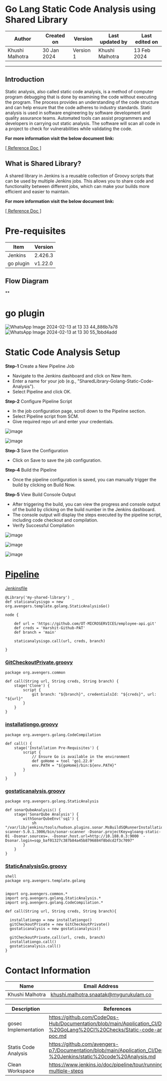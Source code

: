 # Go Lang Static Code Analysis using Shared Library

|   Author        |  Created on   |  Version   | Last updated by  | Last edited on |
| --------------- | --------------| -----------|----------------- | -------------- |
| Khushi Malhotra |  30 Jan 2024  |  Version 1 | Khushi Malhotra  | 13 Feb 2024    |
***
## Introduction 

Static analysis, also called static code analysis, is a method of computer program debugging that is done by examining the code without executing the program. The process provides an understanding of the code structure and can help ensure that the code adheres to industry standards. Static analysis is used in software engineering by software development and quality assurance teams. Automated tools can assist programmers and developers in carrying out static analysis. The software will scan all code in a project to check for vulnerabilities while validating the code.

**For more information visit the below document link:**

[\[ Reference Doc \]](https://github.com/avengers-p7/Documentation/blob/main/Application_CI/Design/08-%20Jenkins/static%20code%20Analysis.md)

## What is Shared Library?

A shared library in Jenkins is a reusable collection of Groovy scripts that can be used by multiple Jenkins jobs. This allows you to share code and functionality between different jobs, which can make your builds more efficient and easier to maintain.

**For more information visit the below document link:**

[\[ Reference Doc \]](https://github.com/avengers-p7/Documentation/blob/main/Application_CI/Implementation/GenericDoc/sharedLibrary/README.md)

# Pre-requisites
| Item         | Version   |
|--------------|-----------|
| Jenkins      | 2.426.3 |
| go plugin    | v1.22.0 |

## Flow Diagram
**

# go plugin
![WhatsApp Image 2024-02-13 at 13 33 44_886b7a78](https://github.com/avengers-p7/Documentation/assets/156056460/55c954ee-4937-496d-bff9-6ca2df8cca38)
![WhatsApp Image 2024-02-13 at 13 30 55_1bbd4add](https://github.com/avengers-p7/Documentation/assets/156056460/bb5dce1a-3952-4ebd-a40b-8a41a45375dd)

# Static Code Analysis Setup 
**Step-1** Create a New Pipeline Job

- Navigate to the Jenkins dashboard and click on New Item.
- Enter a name for your job (e.g., "SharedLibrary-Golang-Static-Code-Analysis").
- Select Pipeline and click OK.

**Step-2** Configure Pipeline Script

- In the job configuration page, scroll down to the Pipeline section.
- Select Pipeline script from SCM.
- Give required repo url and enter your credentials.

![image](https://github.com/CodeOps-Hub/Documentation/assets/156056460/7277047b-4b57-40d7-9562-58069ba4fc4a)

![image](https://github.com/CodeOps-Hub/Documentation/assets/156056460/7d34c0f0-e1d1-41d4-b863-561aafbc1897)

**Step-3** Save the Configuration

- Click on Save to save the job configuration.

**Step-4** Build the Pipeline

- Once the pipeline configuration is saved, you can manually trigger the build by clicking on Build Now.

**Step-5** View Build Console Output

- After triggering the build, you can view the progress and console output of the build by clicking on the build number in the Jenkins dashboard.
- The console output will display the steps executed by the pipeline script, including code checkout and compilation.
- Verify Successful Compilation

![image](https://github.com/CodeOps-Hub/Documentation/assets/156056460/d889dc2a-ffc6-43c1-b438-a8349857fd92)

![image](https://github.com/CodeOps-Hub/Documentation/assets/156056460/46069300-e83c-4662-9940-05410c5b13f0)

![image](https://github.com/CodeOps-Hub/Documentation/assets/156056460/40b763bb-c31a-4414-b1c4-a18768edfd96)

# [Pipeline](https://github.com/CodeOps-Hub/Jenkinsfile/blob/main/SharedLibrary/Golang/StaticCodeAnalysis/Jenkinsfile)

[Jenkinsfile](https://github.com/CodeOps-Hub/Jenkinsfile/tree/main/SharedLibrary/Golang/StaticCodeAnalysis)
```shell
@Library('my-shared-library') _
def staticanalysisgo = new org.avengers.template.golang.StaticAnalysisGo()

node {
    
    def url = 'https://github.com/OT-MICROSERVICES/employee-api.git'
    def creds = 'Harshit-Github-PAT'
    def branch = 'main'
    
    staticanalysisgo.call(url, creds, branch)
    
}
```
### [GitCheckoutPrivate.groovy](https://github.com/CodeOps-Hub/SharedLibrary/blob/main/src/org/avengers/common/GitCheckoutPrivate.groovy)
```shell
package org.avengers.common

def call(String url, String creds, String branch) {
    stage('Clone') {
        script {
            git branch: "${branch}", credentialsId: "${creds}", url: "${url}"
        }
    }
}
```
### [installationgo.groovy](https://github.com/CodeOps-Hub/SharedLibrary/blob/main/src/org/avengers/golang/CodeCompilation/installationgo.groovy)
```shell
package org.avengers.golang.CodeCompilation

def call() {
    stage('Installation Pre-Requisites') {
        script {
            // Ensure Go is available in the environment
            def goHome = tool 'go1.22.0'
            env.PATH = "${goHome}/bin:${env.PATH}"
        }
    }
}
```

### [gostaticanalysis.groovy](https://github.com/CodeOps-Hub/SharedLibrary/blob/main/src/org/avengers/golang/StaticAnalysis/gostaticanalysis.groovy)

```shell
package org.avengers.golang.StaticAnalysis

def sonarQubeAnalysis() {
    stage('SonarQube Analysis') {
        withSonarQubeEnv('sq1') {
            sh "/var/lib/jenkins/tools/hudson.plugins.sonar.MsBuildSQRunnerInstallation/SonarScanner/sonar-scanner-5.0.1.3006/bin/sonar-scanner -Dsonar.projectKey=gloang-static-01 -Dsonar.sources=. -Dsonar.host.url=http://10.188.0.3:9000  -Dsonar.login=sqp_baf01327c387b84a45b8796884f8bdcd2f3c7097"
        }
    }
}
```

### [StaticAnalysisGo.groovy](https://github.com/CodeOps-Hub/SharedLibrary/blob/main/src/org/avengers/template/golang/StaticAnalysisGo.groovy)
```
shell
package org.avengers.template.golang


import org.avengers.common.*
import org.avengers.golang.StaticAnalysis.*
import org.avengers.golang.CodeCompilation.*

def call(String url, String creds, String branch){

  installationgo = new installationgo() 
  gitCheckoutPrivate = new GitCheckoutPrivate()
  gostaticanalysis = new gostaticanalysis()
   
  gitCheckoutPrivate.call(url, creds, branch)
  installationgo.call()
  gostaticanalysis.call()
}
```


# Contact Information
| Name            | Email Address                        |
|-----------------|--------------------------------------|
| Khushi Malhotra | khushi.malhotra.snaatak@mygurukulam.co |

| Description                                   | References  
| --------------------------------------------  | -------------------------------------------------|
| gosec Implementation | https://github.com/CodeOps-Hub/Documentation/blob/main/Application_CI/Design/05-%20GoLang%20CI%20Checks/Static-code-analysis-poc.md |
| Statis Code Analysis | https://github.com/avengers-p7/Documentation/blob/main/Application_CI/Design/08-%20Jenkins/static%20code%20Analysis.md |
| Clean Workspace | https://www.jenkins.io/doc/pipeline/tour/running-multiple-steps |

